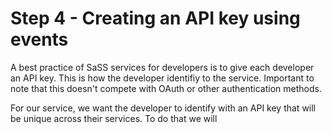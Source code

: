 # Step 4 - Creating an API key using events

A best practice of SaSS services for developers is to give each developer an API key. This is how the developer identifiy to the service. Important to note that this doesn't compete with OAuth or other authentication methods.

For our service, we want the developer to identify with an API key that will be unique across their services. To do that we will 